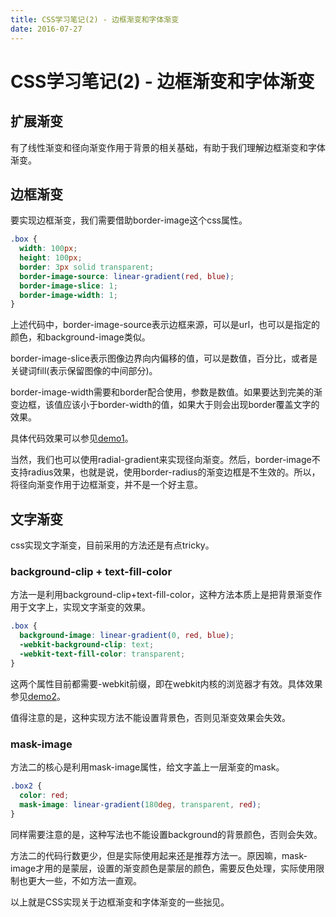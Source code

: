 ```yaml
---
title: CSS学习笔记(2) - 边框渐变和字体渐变
date: 2016-07-27
---
```


# CSS学习笔记(2) - 边框渐变和字体渐变

## 扩展渐变

有了线性渐变和径向渐变作用于背景的相关基础，有助于我们理解边框渐变和字体渐变。

## 边框渐变

要实现边框渐变，我们需要借助border-image这个css属性。

```css
.box {
  width: 100px;
  height: 100px;
  border: 3px solid transparent;
  border-image-source: linear-gradient(red, blue);
  border-image-slice: 1;
  border-image-width: 1;
}
```

上述代码中，border-image-source表示边框来源，可以是url，也可以是指定的颜色，和background-image类似。

border-image-slice表示图像边界向内偏移的值，可以是数值，百分比，或者是关键词fill(表示保留图像的中间部分)。

border-image-width需要和border配合使用，参数是数值。如果要达到完美的渐变边框，该值应该小于border-width的值，如果大于则会出现border覆盖文字的效果。

具体代码效果可以参见[demo1](http://codepen.io/excaliburhan/pen/RRyQEP)。

当然，我们也可以使用radial-gradient来实现径向渐变。然后，border-image不支持radius效果，也就是说，使用border-radius的渐变边框是不生效的。所以，将径向渐变作用于边框渐变，并不是一个好主意。

## 文字渐变

css实现文字渐变，目前采用的方法还是有点tricky。

### background-clip + text-fill-color

方法一是利用background-clip+text-fill-color，这种方法本质上是把背景渐变作用于文字上，实现文字渐变的效果。

```css
.box {
  background-image: linear-gradient(0, red, blue);
  -webkit-background-clip: text;
  -webkit-text-fill-color: transparent;
}
```

这两个属性目前都需要-webkit前缀，即在webkit内核的浏览器才有效。具体效果参见[demo2](http://codepen.io/excaliburhan/pen/pbVLZO)。

值得注意的是，这种实现方法不能设置背景色，否则见渐变效果会失效。

### mask-image

方法二的核心是利用mask-image属性，给文字盖上一层渐变的mask。

```css
.box2 {
  color: red;
  mask-image: linear-gradient(180deg, transparent, red);
}
```

同样需要注意的是，这种写法也不能设置background的背景颜色，否则会失效。

方法二的代码行数更少，但是实际使用起来还是推荐方法一。原因嘛，mask-image才用的是蒙层，设置的渐变颜色是蒙层的颜色，需要反色处理，实际使用限制也更大一些，不如方法一直观。

以上就是CSS实现关于边框渐变和字体渐变的一些拙见。
